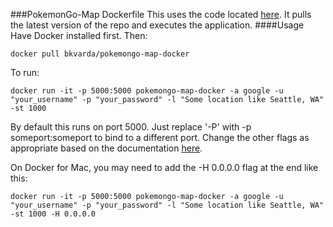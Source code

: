 ###PokemonGo-Map Dockerfile
This uses the code located [here](https://github.com/AHAAAAAAA/PokemonGo-Map). It pulls the latest version of the repo and executes the application. 
####Usage
Have Docker installed first. Then:
```
docker pull bkvarda/pokemongo-map-docker
```
To run:
```
docker run -it -p 5000:5000 pokemongo-map-docker -a google -u "your_username" -p "your_password" -l "Some location like Seattle, WA" -st 1000
```
By default this runs on port 5000. Just replace '-P' with -p someport:someport to bind to a different port. Change the other flags as appropriate based on the documentation [here](https://github.com/AHAAAAAAA/PokemonGo-Map/wiki/Usage).

On Docker for Mac, you may need to add the -H 0.0.0.0 flag at the end like this:
```
docker run -it -p 5000:5000 pokemongo-map-docker -a google -u "your_username" -p "your_password" -l "Some location like Seattle, WA" -st 1000 -H 0.0.0.0
```
